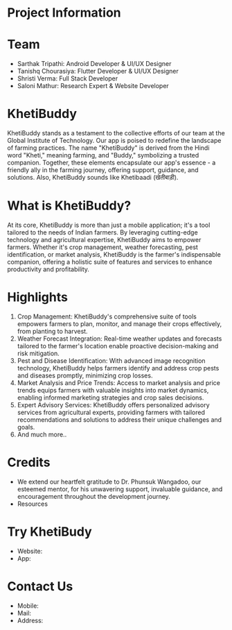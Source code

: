 # Project Information


# Team

- Sarthak Tripathi: Android Developer & UI/UX Designer
- Tanishq Chourasiya: Flutter Developer & UI/UX Designer
- Shristi Verma: Full Stack Developer
- Saloni Mathur: Research Expert & Website Developer

# KhetiBuddy

KhetiBuddy stands as a testament to the collective efforts of our team at the Global Institute of Technology. Our app is poised to redefine the landscape of farming practices. The name "KhetiBuddy" is derived from the Hindi word "Kheti," meaning farming, and "Buddy," symbolizing a trusted companion. Together, these elements encapsulate our app's essence - a friendly ally in the farming journey, offering support, guidance, and solutions. Also, KhetiBuddy sounds like Khetibaadi (खेतीबाड़ी).

# What is KhetiBuddy?

At its core, KhetiBuddy is more than just a mobile application; it's a tool tailored to the needs of Indian farmers. By leveraging cutting-edge technology and agricultural expertise, KhetiBuddy aims to empower farmers. Whether it's crop management, weather forecasting, pest identification, or market analysis, KhetiBuddy is the farmer's indispensable companion, offering a holistic suite of features and services to enhance productivity and profitability.

# Highlights

1. Crop Management: KhetiBuddy's comprehensive suite of tools empowers farmers to plan, monitor, and manage their crops effectively, from planting to harvest.
2. Weather Forecast Integration: Real-time weather updates and forecasts tailored to the farmer's location enable proactive decision-making and risk mitigation.
3. Pest and Disease Identification: With advanced image recognition technology, KhetiBuddy helps farmers identify and address crop pests and diseases promptly, minimizing crop losses.
4. Market Analysis and Price Trends: Access to market analysis and price trends equips farmers with valuable insights into market dynamics, enabling informed marketing strategies and crop sales decisions.
5. Expert Advisory Services: KhetiBuddy offers personalized advisory services from agricultural experts, providing farmers with tailored recommendations and solutions to address their unique challenges and goals.
6. And much more..

# Credits

- We extend our heartfelt gratitude to Dr. Phunsuk Wangadoo, our esteemed mentor, for his unwavering support, invaluable guidance, and encouragement throughout the development journey.
- Resources

# Try KhetiBudy

- Website:
- App:

# Contact Us

- Mobile:
- Mail:
- Address: 
